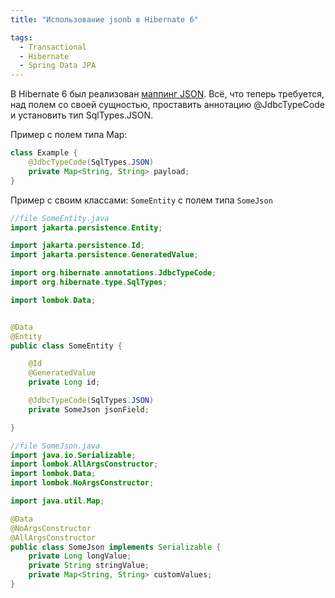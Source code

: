 ```yaml
---
title: "Использование jsonb в Hibernate 6"

tags:
  - Transactional
  - Hibernate
  - Spring Data JPA
---
```

В Hibernate 6 был реализован [маппинг JSON](https://docs.jboss.org/hibernate/orm/6.1/userguide/html_single/Hibernate_User_Guide.html#basic-mapping-json). Всё, что теперь требуется, над полем со своей сущностью, проставить аннотацию @JdbcTypeCode и установить тип SqlTypes.JSON.

Пример с полем типа Map:

```java
class Example {
    @JdbcTypeCode(SqlTypes.JSON)
    private Map<String, String> payload;
}
```

Пример с своим классами: 
`SomeEntity` с полем типа `SomeJson`
```java
//file SomeEntity.java
import jakarta.persistence.Entity;

import jakarta.persistence.Id;
import jakarta.persistence.GeneratedValue;

import org.hibernate.annotations.JdbcTypeCode;
import org.hibernate.type.SqlTypes;

import lombok.Data;


@Data
@Entity
public class SomeEntity {

    @Id
    @GeneratedValue
    private Long id;

    @JdbcTypeCode(SqlTypes.JSON)
    private SomeJson jsonField;

}
```

```java
//file SomeJson.java
import java.io.Serializable;
import lombok.AllArgsConstructor;
import lombok.Data;
import lombok.NoArgsConstructor;

import java.util.Map;

@Data
@NoArgsConstructor
@AllArgsConstructor
public class SomeJson implements Serializable {
    private Long longValue;
    private String stringValue;
    private Map<String, String> customValues;
}
```

